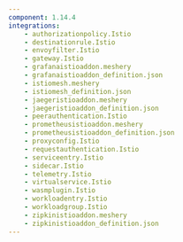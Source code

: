 ```yaml
---
component: 1.14.4
integrations:
    - authorizationpolicy.Istio
    - destinationrule.Istio
    - envoyfilter.Istio
    - gateway.Istio
    - grafanaistioaddon.meshery
    - grafanaistioaddon_definition.json
    - istiomesh.meshery
    - istiomesh_definition.json
    - jaegeristioaddon.meshery
    - jaegeristioaddon_definition.json
    - peerauthentication.Istio
    - prometheusistioaddon.meshery
    - prometheusistioaddon_definition.json
    - proxyconfig.Istio
    - requestauthentication.Istio
    - serviceentry.Istio
    - sidecar.Istio
    - telemetry.Istio
    - virtualservice.Istio
    - wasmplugin.Istio
    - workloadentry.Istio
    - workloadgroup.Istio
    - zipkinistioaddon.meshery
    - zipkinistioaddon_definition.json
---
```

